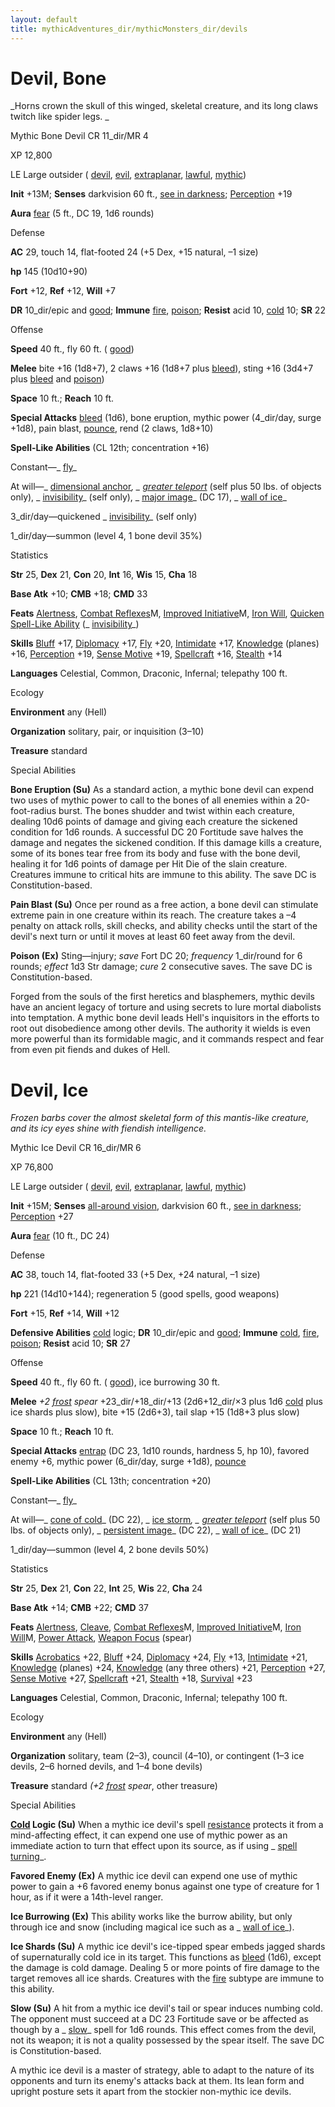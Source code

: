 ```yaml
---
layout: default
title: mythicAdventures_dir/mythicMonsters_dir/devils
---
```

# Devil, Bone

_Horns crown the skull of this winged, skeletal creature, and its long claws twitch like spider legs. _

Mythic Bone Devil CR 11_dir/MR 4

XP 12,800

LE Large outsider ( [devil](../../monsters_dir/creatureTypes#_devil-subtype), [evil](../../monsters_dir/creatureTypes#_evil-subtype), [extraplanar](../../monsters_dir/creatureTypes#_extraplanar-subtype), [lawful](../../monsters_dir/creatureTypes#_lawful-subtype), [mythic](../../mythicAdventures_dir/mythicMonsters#_mythic-subtype))

**Init** +13M; **Senses** darkvision 60 ft., [see in darkness](../../monsters_dir/universalMonsterRules#_see-in-darkness); [Perception](../../skills_dir/perception#_perception) +19

**Aura** [fear](../../monsters_dir/universalMonsterRules#_fear) (5 ft., DC 19, 1d6 rounds)

Defense

**AC** 29, touch 14, flat-footed 24 (+5 Dex, +15 natural, –1 size)

**hp** 145 (10d10+90)

**Fort** +12, **Ref** +12, **Will** +7

**DR** 10_dir/epic and [good](../../monsters_dir/creatureTypes#_good-subtype); **Immune** [fire](../../monsters_dir/creatureTypes#_fire-subtype), [poison](../../monsters_dir/universalMonsterRules#_poison); **Resist** acid 10, [cold](../../monsters_dir/creatureTypes#_cold-subtype) 10; **SR** 22

Offense

**Speed** 40 ft., fly 60 ft. ( [good](../../monsters_dir/creatureTypes#_good-subtype))

**Melee** bite +16 (1d8+7), 2 claws +16 (1d8+7 plus [bleed](../../monsters_dir/universalMonsterRules#_bleed)), sting +16 (3d4+7 plus [bleed](../../monsters_dir/universalMonsterRules#_bleed) and [poison](../../monsters_dir/universalMonsterRules#_poison))

**Space** 10 ft.; **Reach** 10 ft.

**Special Attacks** [bleed](../../monsters_dir/universalMonsterRules#_bleed) (1d6), bone eruption, mythic power (4_dir/day, surge +1d8), pain blast, [pounce](../../monsters_dir/universalMonsterRules#_pounce), rend (2 claws, 1d8+10)

**Spell-Like Abilities** (CL 12th; concentration +16)

Constant—_ [fly](../../spells_dir/fly)_

At will—_ [dimensional anchor](../../spells_dir/dimensionalAnchor#_dimensional)_, _ [greater teleport](../../spells_dir/teleport#_teleport-greater)_ (self plus 50 lbs. of objects only), _ [invisibility](../../spells_dir/invisibility#_invisibility)_ (self only), _ [major image](../../spells_dir/majorImage#_major-image)_ (DC 17), _ [wall of ice](../../spells_dir/wallOfIce#_wall-of-ice)_

3_dir/day—quickened _ [invisibility](../../spells_dir/invisibility#_invisibility)_ (self only)

1_dir/day—summon (level 4, 1 bone devil 35%)

Statistics

**Str** 25, **Dex** 21, **Con** 20, **Int** 16, **Wis** 15, **Cha** 18

**Base Atk** +10; **CMB** +18; **CMD** 33

**Feats** [Alertness](../../feats#_alertness), [Combat Reflexes](../../mythicAdventures_dir/mythicFeats#_combat-reflexes-mythic)M, [Improved Initiative](../../mythicAdventures_dir/mythicFeats#_improved-initiative-mythic)M, [Iron Will](../../feats#_iron-will), [Quicken Spell-Like Ability](../../monsters_dir/monsterFeats#_quicken-spell-like-ability) (_ [invisibility](../../spells_dir/invisibility#_invisibility)_)

**Skills** [Bluff](../../skills_dir/bluff#_bluff) +17, [Diplomacy](../../skills_dir/diplomacy#_diplomacy) +17, [Fly](../../skills_dir/fly#_fly) +20, [Intimidate](../../skills_dir/intimidate#_intimidate) +17, [Knowledge](../../skills_dir/knowledge#_knowledge) (planes) +16, [Perception](../../skills_dir/perception#_perception) +19, [Sense Motive](../../skills_dir/senseMotive#_sense-motive) +19, [Spellcraft](../../skills_dir/spellcraft#_spellcraft) +16, [Stealth](../../skills_dir/stealth#_stealth) +14

**Languages** Celestial, Common, Draconic, Infernal; telepathy 100 ft.

Ecology

**Environment** any (Hell)

**Organization** solitary, pair, or inquisition (3–10)

**Treasure** standard

Special Abilities

**Bone Eruption (Su)** As a standard action, a mythic bone devil can expend two uses of mythic power to call to the bones of all enemies within a 20-foot-radius burst. The bones shudder and twist within each creature, dealing 10d6 points of damage and giving each creature the sickened condition for 1d6 rounds. A successful DC 20 Fortitude save halves the damage and negates the sickened condition. If this damage kills a creature, some of its bones tear free from its body and fuse with the bone devil, healing it for 1d6 points of damage per Hit Die of the slain creature. Creatures immune to critical hits are immune to this ability. The save DC is Constitution-based.

**Pain Blast (Su)** Once per round as a free action, a bone devil can stimulate extreme pain in one creature within its reach. The creature takes a –4 penalty on attack rolls, skill checks, and ability checks until the start of the devil's next turn or until it moves at least 60 feet away from the devil.

**Poison (Ex)** Sting—injury; _save_ Fort DC 20; _frequency_ 1_dir/round for 6 rounds; _effect_ 1d3 Str damage; _cure_ 2 consecutive saves. The save DC is Constitution-based.

Forged from the souls of the first heretics and blasphemers, mythic devils have an ancient legacy of torture and using secrets to lure mortal diabolists into temptation. A mythic bone devil leads Hell's inquisitors in the efforts to root out disobedience among other devils. The authority it wields is even more powerful than its formidable magic, and it commands respect and fear from even pit fiends and dukes of Hell.

# Devil, Ice

_Frozen barbs cover the almost skeletal form of this mantis-like creature, and its icy eyes shine with fiendish intelligence._

Mythic Ice Devil CR 16_dir/MR 6

XP 76,800

LE Large outsider ( [devil](../../monsters_dir/creatureTypes#_devil-subtype), [evil](../../monsters_dir/creatureTypes#_evil-subtype), [extraplanar](../../monsters_dir/creatureTypes#_extraplanar-subtype), [lawful](../../monsters_dir/creatureTypes#_lawful-subtype), [mythic](../../mythicAdventures_dir/mythicMonsters#_mythic-subtype))

**Init** +15M; **Senses** [all-around vision](../../monsters_dir/universalMonsterRules#_all-around-vision), darkvision 60 ft., [see in darkness](../../monsters_dir/universalMonsterRules#_see-in-darkness); [Perception](../../skills_dir/perception#_perception) +27

**Aura** [fear](../../monsters_dir/universalMonsterRules#_fear) (10 ft., DC 24)

Defense

**AC** 38, touch 14, flat-footed 33 (+5 Dex, +24 natural, –1 size)

**hp** 221 (14d10+144); regeneration 5 (good spells, good weapons)

**Fort** +15, **Ref** +14, **Will** +12

**Defensive Abilities** [cold](../../monsters_dir/creatureTypes#_cold-subtype) logic; **DR** 10_dir/epic and [good](../../monsters_dir/creatureTypes#_good-subtype); **Immune** [cold](../../monsters_dir/creatureTypes#_cold-subtype), [fire](../../monsters_dir/creatureTypes#_fire-subtype), [poison](../../monsters_dir/universalMonsterRules#_poison); **Resist** acid 10; **SR** 27

Offense

**Speed** 40 ft., fly 60 ft. ( [good](../../monsters_dir/creatureTypes#_good-subtype)), ice burrowing 30 ft.

**Melee** _+2 [frost](../../magicItems_dir/weapons#_weapons-frost) spear_ +23_dir/+18_dir/+13 (2d6+12_dir/×3 plus 1d6 [cold](../../monsters_dir/creatureTypes#_cold-subtype) plus ice shards plus slow), bite +15 (2d6+3), tail slap +15 (1d8+3 plus slow)

**Space** 10 ft.; **Reach** 10 ft.

**Special Attacks** [entrap](../../monsters_dir/universalMonsterRules#_entrap-(ex-or-su)) (DC 23, 1d10 rounds, hardness 5, hp 10), favored enemy +6, mythic power (6_dir/day, surge +1d8), [pounce](../../monsters_dir/universalMonsterRules#_pounce)

**Spell-Like Abilities** (CL 13th; concentration +20)

Constant—_ [fly](../../spells_dir/fly)_

At will—_ [cone of cold](../../spells_dir/coneOfCold#_cone-of-cold)_ (DC 22), _ [ice storm](../../spells_dir/iceStorm#_ice-storm)_, _ [greater teleport](../../spells_dir/teleport#_teleport-greater)_ (self plus 50 lbs. of objects only), _ [persistent image](../../spells_dir/persistentImage#_persistent-image)_ (DC 22), _ [wall of ice](../../spells_dir/wallOfIce#_wall-of-ice)_ (DC 21)

1_dir/day—summon (level 4, 2 bone devils 50%)

Statistics

**Str** 25, **Dex** 21, **Con** 22, **Int** 25, **Wis** 22, **Cha** 24

**Base Atk** +14; **CMB** +22; **CMD** 37

**Feats** [Alertness](../../feats#_alertness), [Cleave](../../feats#_cleave), [Combat Reflexes](../../mythicAdventures_dir/mythicFeats#_combat-reflexes-mythic)M, [Improved Initiative](../../mythicAdventures_dir/mythicFeats#_improved-initiative-mythic)M, [Iron Will](../../mythicAdventures_dir/mythicFeats#_iron-will-mythic)M, [Power Attack](../../feats#_power-attack), [Weapon Focus](../../feats#_weapon-focus) (spear)

**Skills** [Acrobatics](../../skills_dir/acrobatics#_acrobatics) +22, [Bluff](../../skills_dir/bluff#_bluff) +24, [Diplomacy](../../skills_dir/diplomacy#_diplomacy) +24, [Fly](../../skills_dir/fly#_fly) +13, [Intimidate](../../skills_dir/intimidate#_intimidate) +21, [Knowledge](../../skills_dir/knowledge#_knowledge) (planes) +24, [Knowledge](../../skills_dir/knowledge#_knowledge) (any three others) +21, [Perception](../../skills_dir/perception#_perception) +27, [Sense Motive](../../skills_dir/senseMotive#_sense-motive) +27, [Spellcraft](../../skills_dir/spellcraft#_spellcraft) +21, [Stealth](../../skills_dir/stealth#_stealth) +18, [Survival](../../skills_dir/survival#_survival) +23

**Languages** Celestial, Common, Draconic, Infernal; telepathy 100 ft.

Ecology

**Environment** any (Hell)

**Organization** solitary, team (2–3), council (4–10), or contingent (1–3 ice devils, 2–6 horned devils, and 1–4 bone devils)

**Treasure** standard _(+2 [frost](../../magicItems_dir/weapons#_weapons-frost) spear_, other treasure)

Special Abilities

**[Cold](../../monsters_dir/creatureTypes#_cold-subtype) Logic (Su)** When a mythic ice devil's spell [resistance](../../monsters_dir/universalMonsterRules#_resistance) protects it from a mind-affecting effect, it can expend one use of mythic power as an immediate action to turn that effect upon its source, as if using _ [spell turning](../../spells_dir/spellTurning#_spell-turning)_.

**Favored Enemy (Ex)** A mythic ice devil can expend one use of mythic power to gain a +6 favored enemy bonus against one type of creature for 1 hour, as if it were a 14th-level ranger.

**Ice Burrowing (Ex)** This ability works like the burrow ability, but only through ice and snow (including magical ice such as a _ [wall of ice](../../spells_dir/wallOfIce#_wall-of-ice)_).

**Ice Shards (Su)** A mythic ice devil's ice-tipped spear embeds jagged shards of supernaturally cold ice in its target. This functions as [bleed](../../monsters_dir/universalMonsterRules#_bleed) (1d6), except the damage is cold damage. Dealing 5 or more points of fire damage to the target removes all ice shards. Creatures with the [fire](../../monsters_dir/creatureTypes#_fire-subtype) subtype are immune to this ability.

**Slow (Su)** A hit from a mythic ice devil's tail or spear induces numbing cold. The opponent must succeed at a DC 23 Fortitude save or be affected as though by a _ [slow](../../spells_dir/slow#_slow)_ spell for 1d6 rounds. This effect comes from the devil, not its weapon; it is not a quality possessed by the spear itself. The save DC is Constitution-based.

A mythic ice devil is a master of strategy, able to adapt to the nature of its opponents and turn its enemy's attacks back at them. Its lean form and upright posture sets it apart from the stockier non-mythic ice devils.

